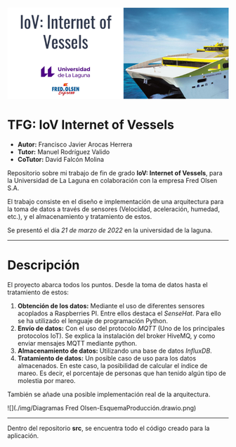 ![](./img/logo.png)

# TFG: IoV Internet of Vessels

- **Autor:** Francisco Javier Arocas Herrera
- **Tutor:** Manuel Rodríguez Valido
- **CoTutor:** David Falcón Molina

Repositorio sobre mi trabajo de fin de grado **IoV: Internet of Vessels**, para la Universidad de La Laguna en colaboración con la empresa Fred Olsen S.A.

El trabajo consiste en el diseño e implementación de una arquitectura para la toma de datos a través de sensores (Velocidad, aceleración, humedad, etc.), y el almacenamiento y tratamiento de estos.

Se presentó el día *21 de marzo de 2022* en la universidad de la laguna.

---

# Descripción

El proyecto abarca todos los puntos. Desde la toma de datos hasta el tratamiento de estos:

1. **Obtención de los datos:** Mediante el uso de diferentes sensores acoplados a Raspberries PI. Entre ellos destaca el *SenseHat*. Para ello se ha utilizado el lenguaje de programación Python.
2. **Envío de datos:** Con el uso del protocolo *MQTT* (Uno de los principales protocolos IoT). Se explica la instalación del broker HiveMQ, y como enviar mensajes MQTT mediante python.
3. **Almacenamiento de datos:** Utilizando una base de datos *InfluxDB*. 
4. **Tratamiento de datos:** Un posible caso de uso para los datos almacenados. En este caso, la posibilidad de calcular el índice de mareo. Es decir, el porcentaje de personas que han tenido algún tipo de molestia por mareo.

También se añade una posible implementación real de la arquitectura.

![](./img/Diagramas Fred Olsen-EsquemaProducción.drawio.png)

---

Dentro del repositorio **src**, se encuentra todo el código creado para la aplicación.
